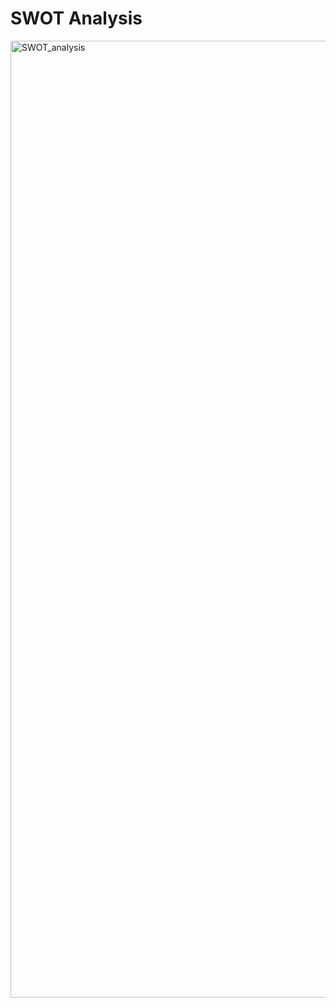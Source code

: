 # SWOT Analysis

<img width="2345" height="1531" alt="SWOT_analysis" src="https://github.com/user-attachments/assets/ac5e6b32-f3a5-44c9-a4dc-770be4d48305" />

